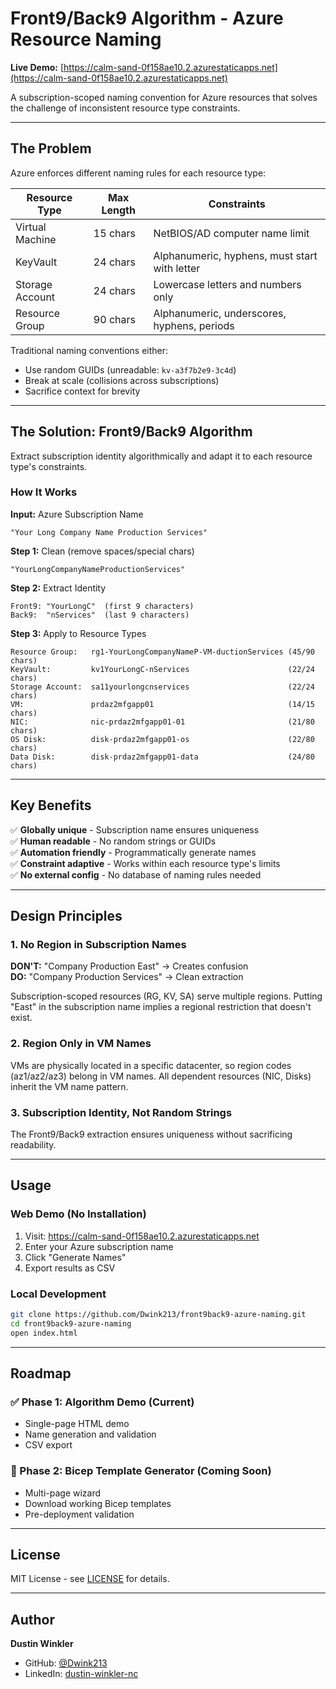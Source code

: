 # Front9/Back9 Algorithm - Azure Resource Naming

**Live Demo:** [https://calm-sand-0f158ae10.2.azurestaticapps.net](https://calm-sand-0f158ae10.2.azurestaticapps.net)

A subscription-scoped naming convention for Azure resources that solves the challenge of inconsistent resource type constraints.

---

## The Problem

Azure enforces different naming rules for each resource type:

| Resource Type | Max Length | Constraints |
|--------------|------------|-------------|
| Virtual Machine | 15 chars | NetBIOS/AD computer name limit |
| KeyVault | 24 chars | Alphanumeric, hyphens, must start with letter |
| Storage Account | 24 chars | Lowercase letters and numbers only |
| Resource Group | 90 chars | Alphanumeric, underscores, hyphens, periods |

Traditional naming conventions either:
- Use random GUIDs (unreadable: `kv-a3f7b2e9-3c4d`)
- Break at scale (collisions across subscriptions)
- Sacrifice context for brevity

---

## The Solution: Front9/Back9 Algorithm

Extract subscription identity algorithmically and adapt it to each resource type's constraints.

### How It Works

**Input:** Azure Subscription Name
```
"Your Long Company Name Production Services"
```

**Step 1:** Clean (remove spaces/special chars)
```
"YourLongCompanyNameProductionServices"
```

**Step 2:** Extract Identity
```
Front9: "YourLongC"  (first 9 characters)
Back9:  "nServices"  (last 9 characters)
```

**Step 3:** Apply to Resource Types
```
Resource Group:   rg1-YourLongCompanyNameP-VM-ductionServices (45/90 chars)
KeyVault:         kv1YourLongC-nServices                      (22/24 chars)
Storage Account:  sa11yourlongcnservices                      (22/24 chars)
VM:               prdaz2mfgapp01                              (14/15 chars)
NIC:              nic-prdaz2mfgapp01-01                       (21/80 chars)
OS Disk:          disk-prdaz2mfgapp01-os                      (22/80 chars)
Data Disk:        disk-prdaz2mfgapp01-data                    (24/80 chars)
```

---

## Key Benefits

✅ **Globally unique** - Subscription name ensures uniqueness  
✅ **Human readable** - No random strings or GUIDs  
✅ **Automation friendly** - Programmatically generate names  
✅ **Constraint adaptive** - Works within each resource type's limits  
✅ **No external config** - No database of naming rules needed  

---

## Design Principles

### 1. No Region in Subscription Names
**DON'T:** "Company Production East" → Creates confusion  
**DO:** "Company Production Services" → Clean extraction

Subscription-scoped resources (RG, KV, SA) serve multiple regions. Putting "East" in the subscription name implies a regional restriction that doesn't exist.

### 2. Region Only in VM Names
VMs are physically located in a specific datacenter, so region codes (az1/az2/az3) belong in VM names. All dependent resources (NIC, Disks) inherit the VM name pattern.

### 3. Subscription Identity, Not Random Strings
The Front9/Back9 extraction ensures uniqueness without sacrificing readability.

---

## Usage

### Web Demo (No Installation)
1. Visit: https://calm-sand-0f158ae10.2.azurestaticapps.net
2. Enter your Azure subscription name
3. Click "Generate Names"
4. Export results as CSV

### Local Development
```bash
git clone https://github.com/Dwink213/front9back9-azure-naming.git
cd front9back9-azure-naming
open index.html
```

---

## Roadmap

### ✅ Phase 1: Algorithm Demo (Current)
- Single-page HTML demo
- Name generation and validation
- CSV export

### 🚧 Phase 2: Bicep Template Generator (Coming Soon)
- Multi-page wizard
- Download working Bicep templates
- Pre-deployment validation

---

## License

MIT License - see [LICENSE](LICENSE) for details.

---

## Author

**Dustin Winkler**

- GitHub: [@Dwink213](https://github.com/Dwink213)
- LinkedIn: [dustin-winkler-nc](https://www.linkedin.com/in/dustin-winkler-nc/)
